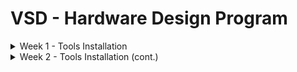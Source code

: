 # VSD - Hardware Design Program
<details>
<summary>Week 1 - Tools Installation </summary>

## Ubuntu 22.04.5 LTS installation in a VirtualBox Machine
<img alt="VBox" src="/images/OracleVBox-tamurae.png">

## Tools installation

### [Yosys](https://yosyshq.net/yosys/)
```
$ sudo apt update
$ sudo apt upgrade
$ sudo apt install build-essential clang bison flex \
    libreadline-dev gawk tcl-dev libffi-dev git \
    graphviz xdot pkg-config python3 libboost-system-dev \OpenSTA
    libboost-python-dev libboost-filesystem-dev zlib1g-dev
$ git clone https://github.com/YosysHQ/yosys.git
$ cd yosys
$ git submodule update --init
$ make config-gcc
$ make OpenSTAcurl -fsSL https://download.docker.com/linux/ubuntu/gpg | sudo gpg --dearmor -o /usr/share/keyrings/docker-archive-keyring.gpg
$ sudo make installOpenSTA
```
<img alt="Yosys" src="/images/yosys.png">

### [Icarus Verilog (iverilog)](https://github.com/steveicarus/iverilog?tab=readme-ov-file#the-icarus-verilog-compilation-system)
```
$ sudo apt install iverilog
```
<img alt="Yosys" src="/images/iverilog.png">

### [GTKWave](https://github.com/gtkwave/gtkwave?tab=readme-ov-file#gtkwave)
```
$ sudo apt install gtkwaveOpenSTA
```
<img alt="Yosys" src="/images/GTKWave.png">

### [OpenSTA](https://github.com/The-OpenROAD-Project/OpenSTA?tab=readme-ov-file#static-timing-analysis)
```
$ sudo apt install cmake swig
$ sudo apt install libeigen3-dev tcl-tclreadline
$ tar xvfz cudd-3.0.0.tar.gz
$ cd cudd-3.0.0
$ ./configure --prefix=/usr/local
$ make
$ sudo make install
$ git clone https://github.com/parallaxsw/OpenSTA.git
$ cd OpenSTA
$ mkdir build
$ cmake -DCUDD_DIR=/usr/local/ .
$ make
$ sudo make install
```
<img alt="OpenSTA" src="/images/OpenSTA.png">
</details>

<details>
	<summary>Week 2 - Tools Installation (cont.) </summary>

### [ngspice](https://ngspice.sourceforge.io/)
```
$ tar -zxvf ngspice-44.2.tar.gz
$ cd ngspice-44.2
$ mkdir release
$ cd release
$ ../configure  --with-x --with-readline=yes --disable-debug
$ make
$ sudo make installcurl -fsSL https://download.docker.com/linux/ubuntu/gpg | sudo gpg --dearmor -o /usr/share/keyrings/docker-archive-keyring.gpg
```
<img alt="OpenSTA" src="/images/ngspice.png">

### [Magic VLSI](http://opencircuitdesign.com/magic/)
```
$ sudo apt install m4 tcsh csh tcl-dev tk-dev libx11-dev \
    libcairo2-dev mesa-common-dev libglu1-mesa-dev libncurses-dev
$ git clone https://github.com/RTimothyEdwards/magic
$ cd magic
$ ./configure
$ make
$ sudo make install
```
<img alt="OpenSTA" src="/images/magic.png">

### [OpenLane](https://github.com/The-OpenROAD-Project/OpenLane)
```
$ sudo apt install python3-venv python3-pip
$ sudo apt install apt-transport-https ca-certificates curl software-properties-common
$ curl -fsSL https://download.docker.com/linux/ubuntu/gpg | sudo gpg --dearmor -o /usr/share/keyrings/docker-archive-keyring.gpg
$ echo "deb [arch=amd64 signed-by=/usr/share/keyrings/docker-archive-keyring.gpg] https://download.docker.com/linux/ubuntu $(lsb_release -cs) stable" | sudo tee /etc/apt/sources.list.d/docker.list > /dev/null
$ sudo apt update
$ sudo apt install docker-ce docker-ce-cli containerd.io
$ sudo docker run hello-world
$ sudo groupadd docker
$ sudo usermod -aG docker $USER
$ sudo reboot 
```
After reboot
```
$ docker run hello-world
```
<img alt="OpenSTA" src="/images/docker.png">
```
git --version
docker --version
python3 --version
python3 -m pip --version
make --version
python3 -m venv -h
```
<img alt="OpenSTA" src="/images/versions.png">

</details>

